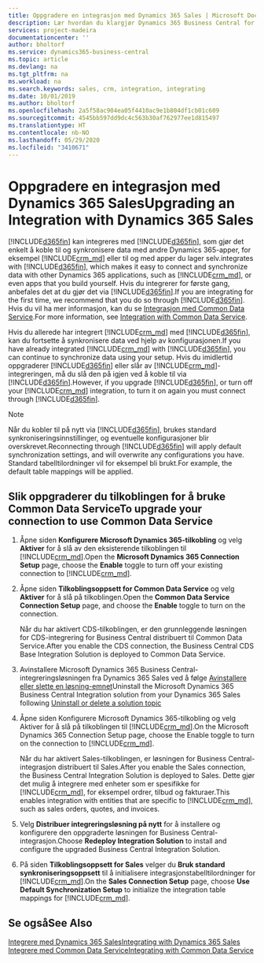 ```yaml
---
title: Oppgradere en integrasjon med Dynamics 365 Sales | Microsoft Docs
description: Lær hvordan du klargjør Dynamics 365 Business Central for integrering med Dynamics 365 Sales.
services: project-madeira
documentationcenter: ''
author: bholtorf
ms.service: dynamics365-business-central
ms.topic: article
ms.devlang: na
ms.tgt_pltfrm: na
ms.workload: na
ms.search.keywords: sales, crm, integration, integrating
ms.date: 10/01/2019
ms.author: bholtorf
ms.openlocfilehash: 2a5f58ac904ea05f4410ac9e1b804df1cb01c609
ms.sourcegitcommit: 4545bb597dd9dc4c563b30af762977ee1d815497
ms.translationtype: HT
ms.contentlocale: nb-NO
ms.lasthandoff: 05/29/2020
ms.locfileid: "3410671"
---
```

# <a name="upgrading-an-integration-with-dynamics-365-sales"></a><span data-ttu-id="7f12e-103">Oppgradere en integrasjon med Dynamics 365 Sales</span><span class="sxs-lookup"><span data-stu-id="7f12e-103">Upgrading an Integration with Dynamics 365 Sales</span></span>
[!INCLUDE[d365fin](includes/d365fin_md.md)] <span data-ttu-id="7f12e-104">kan integreres med [!INCLUDE[d365fin](includes/cds_long_md.md)], som gjør det enkelt å koble til og synkronisere data med andre Dynamics 365-apper, for eksempel [!INCLUDE[crm_md](includes/crm_md.md)] eller til og med apper du lager selv.</span><span class="sxs-lookup"><span data-stu-id="7f12e-104">integrates with [!INCLUDE[d365fin](includes/cds_long_md.md)], which makes it easy to connect and synchronize data with other Dynamics 365 applications, such as [!INCLUDE[crm_md](includes/crm_md.md)], or even apps that you build yourself.</span></span> <span data-ttu-id="7f12e-105">Hvis du integrerer for første gang, anbefales det at du gjør det via [!INCLUDE[d365fin](includes/cds_long_md.md)].</span><span class="sxs-lookup"><span data-stu-id="7f12e-105">If you are integrating for the first time, we recommend that you do so through [!INCLUDE[d365fin](includes/cds_long_md.md)].</span></span> <span data-ttu-id="7f12e-106">Hvis du vil ha mer informasjon, kan du se [Integrasjon med Common Data Service](admin-common-data-service.md).</span><span class="sxs-lookup"><span data-stu-id="7f12e-106">For more information, see [Integration with Common Data Service](admin-common-data-service.md).</span></span>

<span data-ttu-id="7f12e-107">Hvis du allerede har integrert [!INCLUDE[crm_md](includes/crm_md.md)] med [!INCLUDE[d365fin](includes/d365fin_md.md)], kan du fortsette å synkronisere data ved hjelp av konfigurasjonen.</span><span class="sxs-lookup"><span data-stu-id="7f12e-107">If you have already integrated [!INCLUDE[crm_md](includes/crm_md.md)] with [!INCLUDE[d365fin](includes/d365fin_md.md)], you can continue to synchronize data using your setup.</span></span> <span data-ttu-id="7f12e-108">Hvis du imidlertid oppgraderer [!INCLUDE[d365fin](includes/d365fin_md.md)] eller slår av [!INCLUDE[crm_md](includes/crm_md.md)]-integreringen, må du slå den på igjen ved å koble til via [!INCLUDE[d365fin](includes/cds_long_md.md)].</span><span class="sxs-lookup"><span data-stu-id="7f12e-108">However, if you upgrade [!INCLUDE[d365fin](includes/d365fin_md.md)], or turn off your [!INCLUDE[crm_md](includes/crm_md.md)] integration, to turn it on again you must connect through [!INCLUDE[d365fin](includes/cds_long_md.md)].</span></span> 

> [!NOTE]
> <span data-ttu-id="7f12e-109">Når du kobler til på nytt via [!INCLUDE[d365fin](includes/cds_long_md.md)], brukes standard synkroniseringsinnstillinger, og eventuelle konfigurasjoner blir overskrevet.</span><span class="sxs-lookup"><span data-stu-id="7f12e-109">Reconnecting through [!INCLUDE[d365fin](includes/cds_long_md.md)] will apply default synchronization settings, and will overwrite any configurations you have.</span></span> <span data-ttu-id="7f12e-110">Standard tabelltilordninger vil for eksempel bli brukt.</span><span class="sxs-lookup"><span data-stu-id="7f12e-110">For example, the default table mappings will be applied.</span></span>

## <a name="to-upgrade-your-connection-to-use-common-data-service"></a><span data-ttu-id="7f12e-111">Slik oppgraderer du tilkoblingen for å bruke Common Data Service</span><span class="sxs-lookup"><span data-stu-id="7f12e-111">To upgrade your connection to use Common Data Service</span></span>
1. <span data-ttu-id="7f12e-112">Åpne siden **Konfigurere Microsoft Dynamics 365-tilkobling** og velg **Aktiver** for å slå av den eksisterende tilkoblingen til [!INCLUDE[crm_md](includes/crm_md.md)].</span><span class="sxs-lookup"><span data-stu-id="7f12e-112">Open the **Microsoft Dynamics 365 Connection Setup** page, choose the **Enable** toggle to turn off your existing connection to [!INCLUDE[crm_md](includes/crm_md.md)].</span></span>
2. <span data-ttu-id="7f12e-113">Åpne siden **Tilkoblingsoppsett for Common Data Service** og velg **Aktiver** for å slå på tilkoblingen.</span><span class="sxs-lookup"><span data-stu-id="7f12e-113">Open the **Common Data Service Connection Setup** page, and choose the **Enable** toggle to turn on the connection.</span></span>
  
   <span data-ttu-id="7f12e-114">Når du har aktivert CDS-tilkoblingen, er den grunnleggende løsningen for CDS-integrering for Business Central distribuert til Common Data Service.</span><span class="sxs-lookup"><span data-stu-id="7f12e-114">After you enable the CDS connection, the Business Central CDS Base Integration Solution is deployed to Common Data Service.</span></span>
3. <span data-ttu-id="7f12e-115">Avinstallere Microsoft Dynamics 365 Business Central-integreringsløsningen fra Dynamics 365 Sales ved å følge [Avinstallere eller slette en løsning-emnet](/powerapps/developer/common-data-service/uninstall-delete-solution)</span><span class="sxs-lookup"><span data-stu-id="7f12e-115">Uninstall the Microsoft Dynamics 365 Business Central Integration solution from your Dynamics 365 Sales following [Uninstall or delete a solution topic](/powerapps/developer/common-data-service/uninstall-delete-solution)</span></span> 

4. <span data-ttu-id="7f12e-116">Åpne siden Konfigurere Microsoft Dynamics 365-tilkobling og velg Aktiver for å slå på tilkoblingen til [!INCLUDE[crm_md](includes/crm_md.md)].</span><span class="sxs-lookup"><span data-stu-id="7f12e-116">On the Microsoft Dynamics 365 Connection Setup page, choose the Enable toggle to turn on the connection to [!INCLUDE[crm_md](includes/crm_md.md)].</span></span>
  
   <span data-ttu-id="7f12e-117">Når du har aktivert Sales-tilkoblingen, er løsningen for Business Central-integrasjon distribuert til Sales.</span><span class="sxs-lookup"><span data-stu-id="7f12e-117">After you enable the Sales connection, the Business Central Integration Solution is deployed to Sales.</span></span> <span data-ttu-id="7f12e-118">Dette gjør det mulig å integrere med enheter som er spesifikke for [!INCLUDE[crm_md](includes/crm_md.md)], for eksempel ordrer, tilbud og fakturaer.</span><span class="sxs-lookup"><span data-stu-id="7f12e-118">This enables integration with entities that are specific to [!INCLUDE[crm_md](includes/crm_md.md)], such as sales orders, quotes, and invoices.</span></span>
5. <span data-ttu-id="7f12e-119">Velg **Distribuer integreringsløsning på nytt** for å installere og konfigurere den oppgraderte løsningen for Business Central-integrasjon.</span><span class="sxs-lookup"><span data-stu-id="7f12e-119">Choose **Redeploy Integration Solution** to install and configure the upgraded Business Central Integration Solution.</span></span>
6. <span data-ttu-id="7f12e-120">På siden **Tilkoblingsoppsett for Sales** velger du **Bruk standard synkroniseringsoppsett** til å initialisere integrasjonstabelltilordninger for [!INCLUDE[crm_md](includes/crm_md.md)].</span><span class="sxs-lookup"><span data-stu-id="7f12e-120">On the **Sales Connection Setup** page, choose **Use Default Synchronization Setup** to initialize the integration table mappings for [!INCLUDE[crm_md](includes/crm_md.md)].</span></span>

## <a name="see-also"></a><span data-ttu-id="7f12e-121">Se også</span><span class="sxs-lookup"><span data-stu-id="7f12e-121">See Also</span></span>
[<span data-ttu-id="7f12e-122">Integrere med Dynamics 365 Sales</span><span class="sxs-lookup"><span data-stu-id="7f12e-122">Integrating with Dynamics 365 Sales</span></span>](admin-prepare-dynamics-365-for-sales-for-integration.md)  
[<span data-ttu-id="7f12e-123">Integrere med Common Data Service</span><span class="sxs-lookup"><span data-stu-id="7f12e-123">Integrating with Common Data Service</span></span>](admin-common-data-service.md)
